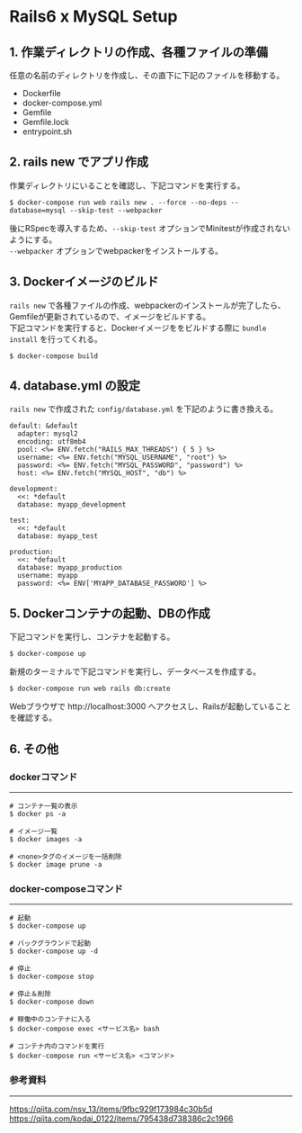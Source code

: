 # Rails6 x MySQL Setup

## 1. 作業ディレクトリの作成、各種ファイルの準備

任意の名前のディレクトリを作成し、その直下に下記のファイルを移動する。
- Dockerfile
- docker-compose.yml
- Gemfile
- Gemfile.lock
- <span>entrypoint.sh</span>

## 2. rails new でアプリ作成

作業ディレクトリにいることを確認し、下記コマンドを実行する。
```
$ docker-compose run web rails new . --force --no-deps --database=mysql --skip-test --webpacker
```
後にRSpecを導入するため、`--skip-test` オプションでMinitestが作成されないようにする。<br>
`--webpacker` オプションでwebpackerをインストールする。

## 3. Dockerイメージのビルド

`rails new` で各種ファイルの作成、webpackerのインストールが完了したら、Gemfileが更新されているので、イメージをビルドする。<br>
下記コマンドを実行すると、Dockerイメージををビルドする際に `bundle install` を行ってくれる。
```
$ docker-compose build
```

## 4. database.yml の設定

`rails new` で作成された `config/database.yml` を下記のように書き換える。
```
default: &default
  adapter: mysql2
  encoding: utf8mb4
  pool: <%= ENV.fetch("RAILS_MAX_THREADS") { 5 } %>
  username: <%= ENV.fetch("MYSQL_USERNAME", "root") %>
  password: <%= ENV.fetch("MYSQL_PASSWORD", "password") %>
  host: <%= ENV.fetch("MYSQL_HOST", "db") %>

development:
  <<: *default
  database: myapp_development

test:
  <<: *default
  database: myapp_test

production:
  <<: *default
  database: myapp_production
  username: myapp
  password: <%= ENV['MYAPP_DATABASE_PASSWORD'] %>
```

## 5. Dockerコンテナの起動、DBの作成

下記コマンドを実行し、コンテナを起動する。
```
$ docker-compose up
```
新規のターミナルで下記コマンドを実行し、データベースを作成する。
```
$ docker-compose run web rails db:create
```
Webブラウザで http://localhost:3000 へアクセスし、Railsが起動していることを確認する。

## 6. その他

### dockerコマンド
---
```
# コンテナ一覧の表示
$ docker ps -a

# イメージ一覧
$ docker images -a

# <none>タグのイメージを一括削除
$ docker image prune -a
```

### docker-composeコマンド
---
```
# 起動
$ docker-compose up

# バックグラウンドで起動
$ docker-compose up -d

# 停止
$ docker-compose stop

# 停止＆削除
$ docker-compose down

# 稼働中のコンテナに入る
$ docker-compose exec <サービス名> bash

# コンテナ内のコマンドを実行
$ docker-compose run <サービス名> <コマンド>
```

### 参考資料
---
https://qiita.com/nsy_13/items/9fbc929f173984c30b5d<br>
https://qiita.com/kodai_0122/items/795438d738386c2c1966
